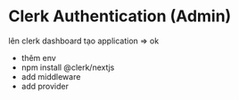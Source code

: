 # Clerk Authentication (Admin)

lên clerk dashboard tạo application => ok

- thêm env
- npm install @clerk/nextjs
- add middleware
- add provider
